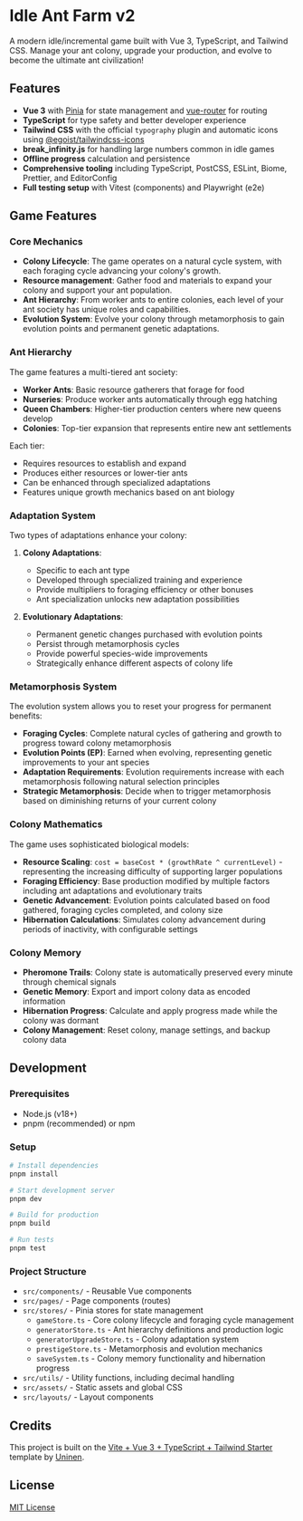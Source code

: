 # Idle Ant Farm v2

A modern idle/incremental game built with Vue 3, TypeScript, and Tailwind CSS. Manage your ant colony, upgrade your production, and evolve to become the ultimate ant civilization!

## Features

- **Vue 3** with [Pinia](https://pinia.vuejs.org/) for state management and [vue-router](https://router.vuejs.org/) for routing
- **TypeScript** for type safety and better developer experience
- **Tailwind CSS** with the official `typography` plugin and automatic icons using [@egoist/tailwindcss-icons](https://github.com/egoist/tailwindcss-icons)
- **break_infinity.js** for handling large numbers common in idle games
- **Offline progress** calculation and persistence
- **Comprehensive tooling** including TypeScript, PostCSS, ESLint, Biome, Prettier, and EditorConfig
- **Full testing setup** with Vitest (components) and Playwright (e2e)

## Game Features

### Core Mechanics

- **Colony Lifecycle**: The game operates on a natural cycle system, with each foraging cycle advancing your colony's growth.
- **Resource management**: Gather food and materials to expand your colony and support your ant population.
- **Ant Hierarchy**: From worker ants to entire colonies, each level of your ant society has unique roles and capabilities.
- **Evolution System**: Evolve your colony through metamorphosis to gain evolution points and permanent genetic adaptations.

### Ant Hierarchy

The game features a multi-tiered ant society:

- **Worker Ants**: Basic resource gatherers that forage for food
- **Nurseries**: Produce worker ants automatically through egg hatching
- **Queen Chambers**: Higher-tier production centers where new queens develop
- **Colonies**: Top-tier expansion that represents entire new ant settlements

Each tier:

- Requires resources to establish and expand
- Produces either resources or lower-tier ants
- Can be enhanced through specialized adaptations
- Features unique growth mechanics based on ant biology

### Adaptation System

Two types of adaptations enhance your colony:

1. **Colony Adaptations**:

   - Specific to each ant type
   - Developed through specialized training and experience
   - Provide multipliers to foraging efficiency or other bonuses
   - Ant specialization unlocks new adaptation possibilities

2. **Evolutionary Adaptations**:
   - Permanent genetic changes purchased with evolution points
   - Persist through metamorphosis cycles
   - Provide powerful species-wide improvements
   - Strategically enhance different aspects of colony life

### Metamorphosis System

The evolution system allows you to reset your progress for permanent benefits:

- **Foraging Cycles**: Complete natural cycles of gathering and growth to progress toward colony metamorphosis
- **Evolution Points (EP)**: Earned when evolving, representing genetic improvements to your ant species
- **Adaptation Requirements**: Evolution requirements increase with each metamorphosis following natural selection principles
- **Strategic Metamorphosis**: Decide when to trigger metamorphosis based on diminishing returns of your current colony

### Colony Mathematics

The game uses sophisticated biological models:

- **Resource Scaling**: `cost = baseCost * (growthRate ^ currentLevel)` - representing the increasing difficulty of supporting larger populations
- **Foraging Efficiency**: Base production modified by multiple factors including ant adaptations and evolutionary traits
- **Genetic Advancement**: Evolution points calculated based on food gathered, foraging cycles completed, and colony size
- **Hibernation Calculations**: Simulates colony advancement during periods of inactivity, with configurable settings

### Colony Memory

- **Pheromone Trails**: Colony state is automatically preserved every minute through chemical signals
- **Genetic Memory**: Export and import colony data as encoded information
- **Hibernation Progress**: Calculate and apply progress made while the colony was dormant
- **Colony Management**: Reset colony, manage settings, and backup colony data

## Development

### Prerequisites

- Node.js (v18+)
- pnpm (recommended) or npm

### Setup

```bash
# Install dependencies
pnpm install

# Start development server
pnpm dev

# Build for production
pnpm build

# Run tests
pnpm test
```

### Project Structure

- `src/components/` - Reusable Vue components
- `src/pages/` - Page components (routes)
- `src/stores/` - Pinia stores for state management
  - `gameStore.ts` - Core colony lifecycle and foraging cycle management
  - `generatorStore.ts` - Ant hierarchy definitions and production logic
  - `generatorUpgradeStore.ts` - Colony adaptation system
  - `prestigeStore.ts` - Metamorphosis and evolution mechanics
  - `saveSystem.ts` - Colony memory functionality and hibernation progress
- `src/utils/` - Utility functions, including decimal handling
- `src/assets/` - Static assets and global CSS
- `src/layouts/` - Layout components

## Credits

This project is built on the [Vite + Vue 3 + TypeScript + Tailwind Starter](https://github.com/Uninen/vite-ts-tailwind-starter) template by [Uninen](https://twitter.com/uninen).

## License

[MIT License](./LICENSE)
